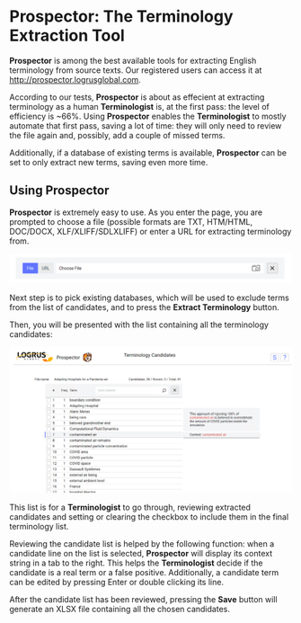 # Prospector: The Terminology Extraction Tool

**Prospector** is among the best available tools for extracting English terminology from source texts. Our registered users can access it at http://prospector.logrusglobal.com.

According to our tests, **Prospector** is about as effecient at extracting terminology as a human **Terminologist** is, at the first pass: the level of efficiency is ~66%. Using **Prospector** enables the **Terminologist** to  mostly automate that first pass, saving a lot of time: they will only need to review the file again and, possibly, add a couple of missed terms.

Additionally, if a database of existing terms is available, **Prospector** can be set to only extract new terms, saving even more time.

## Using Prospector

**Prospector** is extremely easy to use. As you enter the page, you are prompted to choose a file (possible formats are TXT, HTM/HTML, DOC/DOCX, XLF/XLIFF/SDLXLIFF) or enter a URL for extracting terminology from.

![prosp0](prosp0.png)

Next step is to pick existing databases, which will be used to exclude terms from the list of candidates, and to press the **Extract Terminology** button.

Then, you will be presented with the list containing all the terminology candidates:

![prosp1](prosp1.png)

This list is for a **Terminologist** to go through, reviewing extracted candidates and setting or clearing the checkbox to include them in the final terminology list.

Reviewing the candidate list is helped by the following function: when a candidate line on the list is selected, **Prospector** will display its context string in a tab to the right. This helps the **Terminologist** decide if the candidate is a real term or a false positive. Additionally, a candidate term can be edited by pressing Enter or double clicking its line.

After the candidate list has been reviewed, pressing the **Save** button will generate an XLSX file containing all the chosen candidates.